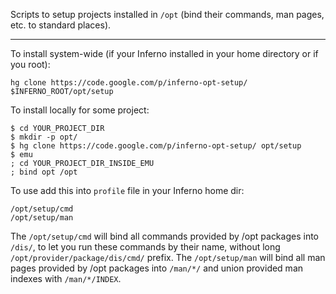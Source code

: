 Scripts to setup projects installed in `/opt` (bind their commands, man pages, etc. to standard places).


---


To install system-wide (if your Inferno installed in your home directory or if you root):

```
hg clone https://code.google.com/p/inferno-opt-setup/ $INFERNO_ROOT/opt/setup
```

To install locally for some project:

```
$ cd YOUR_PROJECT_DIR
$ mkdir -p opt/
$ hg clone https://code.google.com/p/inferno-opt-setup/ opt/setup
$ emu
; cd YOUR_PROJECT_DIR_INSIDE_EMU
; bind opt /opt
```

To use add this into `profile` file in your Inferno home dir:

```
/opt/setup/cmd
/opt/setup/man
```

The `/opt/setup/cmd` will bind all commands provided by /opt packages into `/dis/`, to let you run these commands by their name, without long `/opt/provider/package/dis/cmd/` prefix.
The `/opt/setup/man` will bind all man pages provided by /opt packages into `/man/*/` and union provided man indexes with `/man/*/INDEX`.